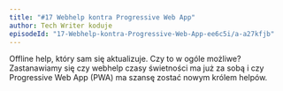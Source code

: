 ```yaml
---
title: "#17 Webhelp kontra Progressive Web App"
author: Tech Writer koduje
episodeId: "17-Webhelp-kontra-Progressive-Web-App-ee6c5i/a-a27kfjb"
---
```


Offline help, który sam się aktualizuje. Czy to w ogóle możliwe? Zastanawiamy
się czy webhelp czasy świetności ma już za sobą i czy Progressive Web App (PWA)
ma szansę zostać nowym królem helpów.

